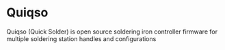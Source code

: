 # Quiqso
Quiqso (Quick Solder) is open source soldering iron controller firmware for multiple soldering station handles and configurations
